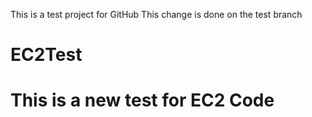 This is a test project for GitHub
This change is done on the test branch
# EC2Test
# This is a new test for EC2 Code